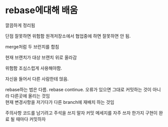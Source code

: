 # rebase에대해 배움

깔끔하게 정리됨

단점 잘못하면 위험함
원격저장소에서 협업중에 하면 잘못하면 안 됨.

merge처럼 두 브런치를 합침

현재 브랜치가 대상 브랜치 위로 올라감

위험함 조심스럽게 사용해야함.


자신을 들어서 다른 사람한테 얹음.

rebase하는 법은 다름.
rebase continue. 오류가 있으면 그대로 커밋하는 것이 아니라 다른곳에 올리는 것임<br>
현재 변경사항을 저기다가 다른 branch에 재배치 하는 것임


주의사항 
코드를 남기려고 주석을 쓰지 말자
커밋 메세지를 자주 쓰자
한가지 구현이 완료 될 때마다 커밋하자 
